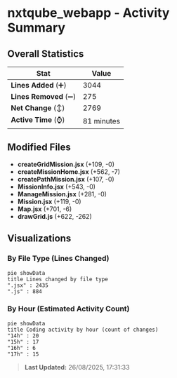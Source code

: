# nxtqube_webapp - Activity Summary 

## Overall Statistics

| Stat                   | Value                                                             |
| ---------------------- | ----------------------------------------------------------------- |
| **Lines Added** (➕)   | 3044                                          |
| **Lines Removed** (➖) | 275                                        |
| **Net Change** (↕)    | 2769                |
| **Active Time** (⌚)   | 81 minutes |


## Modified Files
- **createGridMission.jsx** (+109, -0)
- **createMissionHome.jsx** (+562, -7)
- **createPathMission.jsx** (+107, -0)
- **MissionInfo.jsx** (+543, -0)
- **ManageMission.jsx** (+281, -0)
- **Mission.jsx** (+119, -0)
- **Map.jsx** (+701, -6)
- **drawGrid.js** (+622, -262)

## Visualizations

### By File Type (Lines Changed)

```mermaid
pie showData
title Lines changed by file type
".jsx" : 2435
".js" : 884
```

### By Hour (Estimated Activity Count)

```mermaid
pie showData
title Coding activity by hour (count of changes)
"14h" : 20
"15h" : 17
"16h" : 6
"17h" : 15
```


> **Last Updated:** 26/08/2025, 17:31:33